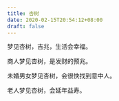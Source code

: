 ```yaml
---
title: 杏树
date: 2020-02-15T20:54:12+08:00
draft: false
---
```


梦见杏树，吉兆，生活会幸福。<br>


商人梦见杏树，是发财的预兆。<br>


未婚男女梦见杏树，会很快找到意中人。<br>


老人梦见杏树，会延年益寿。<br>
